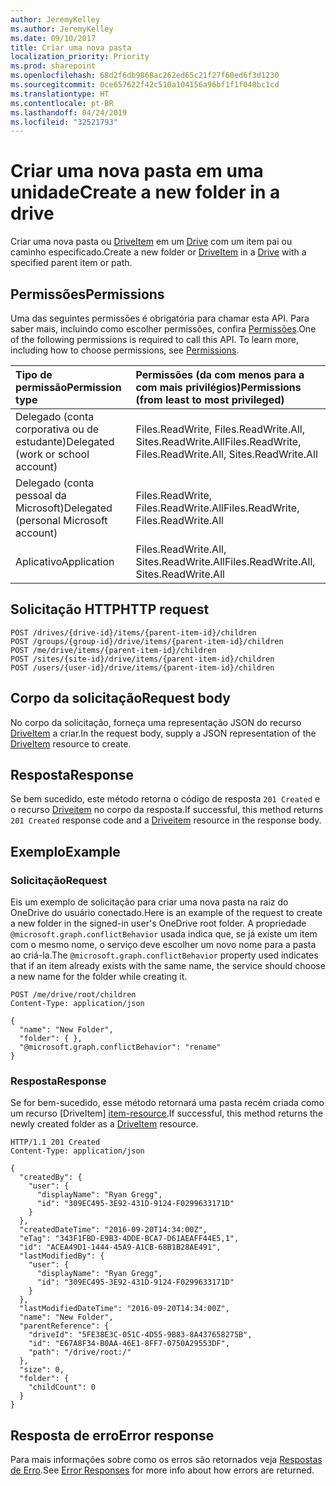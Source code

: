 ```yaml
---
author: JeremyKelley
ms.author: JeremyKelley
ms.date: 09/10/2017
title: Criar uma nova pasta
localization_priority: Priority
ms.prod: sharepoint
ms.openlocfilehash: 68d2f6db9868ac262ed65c21f27f60ed6f3d1230
ms.sourcegitcommit: 0ce657622f42c510a104156a96bf1f1f040bc1cd
ms.translationtype: HT
ms.contentlocale: pt-BR
ms.lasthandoff: 04/24/2019
ms.locfileid: "32521793"
---
```

# <a name="create-a-new-folder-in-a-drive"></a><span data-ttu-id="c9900-102">Criar uma nova pasta em uma unidade</span><span class="sxs-lookup"><span data-stu-id="c9900-102">Create a new folder in a drive</span></span>

<span data-ttu-id="c9900-103">Criar uma nova pasta ou [DriveItem](../resources/driveitem.md) em um [Drive](../resources/drive.md) com um item pai ou caminho especificado.</span><span class="sxs-lookup"><span data-stu-id="c9900-103">Create a new folder or [DriveItem](../resources/driveitem.md) in a [Drive](../resources/drive.md) with a specified parent item or path.</span></span>

## <a name="permissions"></a><span data-ttu-id="c9900-104">Permissões</span><span class="sxs-lookup"><span data-stu-id="c9900-104">Permissions</span></span>

<span data-ttu-id="c9900-p101">Uma das seguintes permissões é obrigatória para chamar esta API. Para saber mais, incluindo como escolher permissões, confira [Permissões](/graph/permissions-reference).</span><span class="sxs-lookup"><span data-stu-id="c9900-p101">One of the following permissions is required to call this API. To learn more, including how to choose permissions, see [Permissions](/graph/permissions-reference).</span></span>

|<span data-ttu-id="c9900-107">Tipo de permissão</span><span class="sxs-lookup"><span data-stu-id="c9900-107">Permission type</span></span>      | <span data-ttu-id="c9900-108">Permissões (da com menos para a com mais privilégios)</span><span class="sxs-lookup"><span data-stu-id="c9900-108">Permissions (from least to most privileged)</span></span>              |
|:--------------------|:---------------------------------------------------------|
|<span data-ttu-id="c9900-109">Delegado (conta corporativa ou de estudante)</span><span class="sxs-lookup"><span data-stu-id="c9900-109">Delegated (work or school account)</span></span> | <span data-ttu-id="c9900-110">Files.ReadWrite, Files.ReadWrite.All, Sites.ReadWrite.All</span><span class="sxs-lookup"><span data-stu-id="c9900-110">Files.ReadWrite, Files.ReadWrite.All, Sites.ReadWrite.All</span></span>    |
|<span data-ttu-id="c9900-111">Delegado (conta pessoal da Microsoft)</span><span class="sxs-lookup"><span data-stu-id="c9900-111">Delegated (personal Microsoft account)</span></span> | <span data-ttu-id="c9900-112">Files.ReadWrite, Files.ReadWrite.All</span><span class="sxs-lookup"><span data-stu-id="c9900-112">Files.ReadWrite, Files.ReadWrite.All</span></span>    |
|<span data-ttu-id="c9900-113">Aplicativo</span><span class="sxs-lookup"><span data-stu-id="c9900-113">Application</span></span> | <span data-ttu-id="c9900-114">Files.ReadWrite.All, Sites.ReadWrite.All</span><span class="sxs-lookup"><span data-stu-id="c9900-114">Files.ReadWrite.All, Sites.ReadWrite.All</span></span> |

## <a name="http-request"></a><span data-ttu-id="c9900-115">Solicitação HTTP</span><span class="sxs-lookup"><span data-stu-id="c9900-115">HTTP request</span></span>

<!-- { "blockType": "ignored" } -->

```http
POST /drives/{drive-id}/items/{parent-item-id}/children
POST /groups/{group-id}/drive/items/{parent-item-id}/children
POST /me/drive/items/{parent-item-id}/children
POST /sites/{site-id}/drive/items/{parent-item-id}/children
POST /users/{user-id}/drive/items/{parent-item-id}/children
```

## <a name="request-body"></a><span data-ttu-id="c9900-116">Corpo da solicitação</span><span class="sxs-lookup"><span data-stu-id="c9900-116">Request body</span></span>

<span data-ttu-id="c9900-117">No corpo da solicitação, forneça uma representação JSON do recurso [DriveItem](../resources/driveitem.md) a criar.</span><span class="sxs-lookup"><span data-stu-id="c9900-117">In the request body, supply a JSON representation of the [DriveItem](../resources/driveitem.md) resource to create.</span></span>

## <a name="response"></a><span data-ttu-id="c9900-118">Resposta</span><span class="sxs-lookup"><span data-stu-id="c9900-118">Response</span></span>

<span data-ttu-id="c9900-119">Se bem sucedido, este método retorna o código de resposta `201 Created` e o recurso [Driveitem](../resources/driveitem.md) no corpo da resposta.</span><span class="sxs-lookup"><span data-stu-id="c9900-119">If successful, this method returns `201 Created` response code and a [Driveitem](../resources/driveitem.md) resource in the response body.</span></span>

## <a name="example"></a><span data-ttu-id="c9900-120">Exemplo</span><span class="sxs-lookup"><span data-stu-id="c9900-120">Example</span></span>

### <a name="request"></a><span data-ttu-id="c9900-121">Solicitação</span><span class="sxs-lookup"><span data-stu-id="c9900-121">Request</span></span>

<span data-ttu-id="c9900-122">Eis um exemplo de solicitação para criar uma nova pasta na raiz do OneDrive do usuário conectado.</span><span class="sxs-lookup"><span data-stu-id="c9900-122">Here is an example of the request to create a new folder in the signed-in user's OneDrive root folder.</span></span>
<span data-ttu-id="c9900-123">A propriedade `@microsoft.graph.conflictBehavior` usada indica que, se já existe um item com o mesmo nome, o serviço deve escolher um novo nome para a pasta ao criá-la.</span><span class="sxs-lookup"><span data-stu-id="c9900-123">The `@microsoft.graph.conflictBehavior` property used indicates that if an item already exists with the same name, the service should choose a new name for the folder while creating it.</span></span>

<!-- { "blockType": "request", "name": "create-folder", "scopes": "files.readwrite" } -->

```http
POST /me/drive/root/children
Content-Type: application/json

{
  "name": "New Folder",
  "folder": { },
  "@microsoft.graph.conflictBehavior": "rename"
}
```

### <a name="response"></a><span data-ttu-id="c9900-124">Resposta</span><span class="sxs-lookup"><span data-stu-id="c9900-124">Response</span></span>

<span data-ttu-id="c9900-125">Se for bem-sucedido, esse método retornará uma pasta recém criada como um recurso [DriveItem] [ item-resource].</span><span class="sxs-lookup"><span data-stu-id="c9900-125">If successful, this method returns the newly created folder as a [DriveItem][item-resource] resource.</span></span>

<!-- { "blockType": "response", "@odata.type": "microsoft.graph.driveItem", "truncated": true } -->

```http
HTTP/1.1 201 Created
Content-Type: application/json

{
  "createdBy": {
    "user": {
      "displayName": "Ryan Gregg",
      "id": "309EC495-3E92-431D-9124-F0299633171D"
    }
  },
  "createdDateTime": "2016-09-20T14:34:00Z",
  "eTag": "343F1FBD-E9B3-4DDE-BCA7-D61AEAFF44E5,1",
  "id": "ACEA49D1-1444-45A9-A1CB-68B1B28AE491",
  "lastModifiedBy": {
    "user": {
      "displayName": "Ryan Gregg",
      "id": "309EC495-3E92-431D-9124-F0299633171D"
    }
  },
  "lastModifiedDateTime": "2016-09-20T14:34:00Z",
  "name": "New Folder",
  "parentReference": {
    "driveId": "5FE38E3C-051C-4D55-9B83-8A437658275B",
    "id": "E67A8F34-B0AA-46E1-8FF7-0750A29553DF",
    "path": "/drive/root:/"
  },
  "size": 0,
  "folder": {
    "childCount": 0
  }
}
```

## <a name="error-response"></a><span data-ttu-id="c9900-126">Resposta de erro</span><span class="sxs-lookup"><span data-stu-id="c9900-126">Error response</span></span>

<span data-ttu-id="c9900-127">Para mais informações sobre como os erros são retornados veja [Respostas de Erro][error-response].</span><span class="sxs-lookup"><span data-stu-id="c9900-127">See [Error Responses][error-response] for more info about how errors are returned.</span></span>

[error-response]: /graph/errors
[item-resource]: ../resources/driveitem.md
[folder-facet]: ../resources/folder.md

<!-- {
  "type": "#page.annotation",
  "description": "Create a folder item in a drive.",
  "keywords": "create,folder,new item",
  "section": "documentation",
  "tocPath": "Items/Create folder"
} -->
